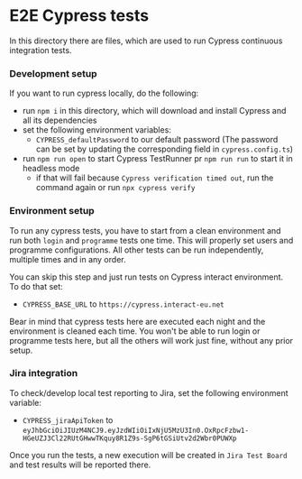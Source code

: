 # E2E Cypress tests

In this directory there are files, which are used to run Cypress continuous integration tests.

### Development setup
If you want to run cypress locally, do the following:
- run `npm i` in this directory, which will download and install Cypress and all its dependencies
- set the following environment variables:
  - `CYPRESS_defaultPassword` to our default password
  (The password can be set by updating the corresponding field in `cypress.config.ts`)
- run `npm run open` to start Cypress TestRunner pr `npm run run` to start it in headless mode
  - if that will fail because `Cypress verification timed out`, run the command again or run `npx cypress verify`

### Environment setup
To run any cypress tests, you have to start from a clean environment and run both `login`
and `programme` tests one time. This will properly set users and programme configurations.
All other tests can be run independently, multiple times and in any order.

You can skip this step and just run tests on Cypress interact environment. To do that set:
- `CYPRESS_BASE_URL` to `https://cypress.interact-eu.net`

Bear in mind that cypress tests here are executed each night and the environment is cleaned each time.
You won't be able to run login or programme tests here, but all the others will work just fine, without any prior setup.

### Jira integration
To check/develop local test reporting to Jira, set the following environment variable:

- `CYPRESS_jiraApiToken` to `eyJhbGciOiJIUzM4NCJ9.eyJzdWIiOiIxNjU5MzU3In0.OxRpcFzbw1-HGeUZJ3Cl22RUtGHwwTKquy8R1Z9s-SgP6tGSiUtv2d2Wbr0PUWXp`

Once you run the tests, a new execution will be created in `Jira Test Board` and test results will be reported there.